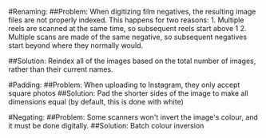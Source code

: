 #Renaming:
##Problem:
    When digitizing film negatives, the resulting image files are not properly indexed.
    This happens for two reasons:
        1. Multiple reels are scanned at the same time, so subsequent reels start above 1
        2. Multiple scans are made of the same negative, so subsequent negatives start beyond where they normally would.

##Solution:
  Reindex all of the images based on the total number of images, rather than their current names.


#Padding:
##Problem:
  When uploading to Instagram, they only accept square photos
##Solution:
  Pad the shorter sides of the image to make all dimensions equal (by default, this is done with white)


#Negating:
##Problem:
  Some scanners won't invert the image's colour, and it must be done digitally.
##Solution:
  Batch colour inversion
